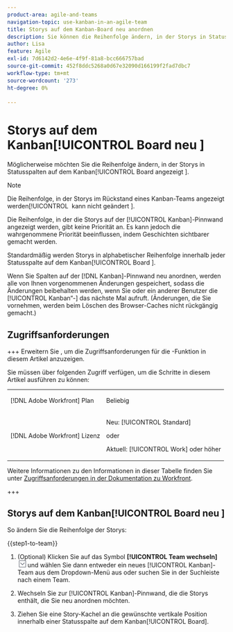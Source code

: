```yaml
---
product-area: agile-and-teams
navigation-topic: use-kanban-in-an-agile-team
title: Storys auf dem Kanban-Board neu anordnen
description: Sie können die Reihenfolge ändern, in der Storys in Statusspalten auf dem Kanban-Board angezeigt werden.
author: Lisa
feature: Agile
exl-id: 7d6142d2-4e6e-4f9f-81a8-bcc666757bad
source-git-commit: 452f8ddc5268a0d67e32090d166199f2fad7dbc7
workflow-type: tm+mt
source-wordcount: '273'
ht-degree: 0%

---
```


# Storys auf dem Kanban[!UICONTROL Board neu &#x200B;]

Möglicherweise möchten Sie die Reihenfolge ändern, in der Storys in Statusspalten auf dem Kanban[!UICONTROL Board angezeigt &#x200B;].

>[!NOTE]
>
>Die Reihenfolge, in der Storys im Rückstand eines Kanban-Teams angezeigt werden[!UICONTROL &#x200B; kann nicht geändert &#x200B;].

Die Reihenfolge, in der die Storys auf der [!UICONTROL Kanban]-Pinnwand angezeigt werden, gibt keine Priorität an. Es kann jedoch die wahrgenommene Priorität beeinflussen, indem Geschichten sichtbarer gemacht werden.

Standardmäßig werden Storys in alphabetischer Reihenfolge innerhalb jeder Statusspalte auf dem Kanban[!UICONTROL Board &#x200B;].

Wenn Sie Spalten auf der [!DNL Kanban]-Pinnwand neu anordnen, werden alle von Ihnen vorgenommenen Änderungen gespeichert, sodass die Änderungen beibehalten werden, wenn Sie oder ein anderer Benutzer die [!UICONTROL Kanban“-] das nächste Mal aufruft. (Änderungen, die Sie vornehmen, werden beim Löschen des Browser-Caches nicht rückgängig gemacht.)

## Zugriffsanforderungen

+++ Erweitern Sie , um die Zugriffsanforderungen für die -Funktion in diesem Artikel anzuzeigen.

Sie müssen über folgenden Zugriff verfügen, um die Schritte in diesem Artikel ausführen zu können:

<table style="table-layout:auto"> 
 <col> 
 </col> 
 <col> 
 </col> 
 <tbody> 
  <tr> 
   <td role="rowheader">[!DNL Adobe Workfront] Plan</td> 
   <td> <p>Beliebig</p> </td> 
  </tr> 
  <tr> 
   <td role="rowheader">[!DNL Adobe Workfront] Lizenz</td> 
   <td> <p>Neu: [!UICONTROL Standard]</p> 
   oder
   <p>Aktuell: [!UICONTROL Work] oder höher</p> </td> 
  </tr>
 </tbody> 
</table>

Weitere Informationen zu den Informationen in dieser Tabelle finden Sie unter [Zugriffsanforderungen in der Dokumentation zu Workfront](/help/quicksilver/administration-and-setup/add-users/access-levels-and-object-permissions/access-level-requirements-in-documentation.md).

+++

## Storys auf dem Kanban[!UICONTROL Board neu &#x200B;]

So ändern Sie die Reihenfolge der Storys:

{{step1-to-team}}

1. (Optional) Klicken Sie auf das Symbol **[!UICONTROL Team wechseln]** ![Symbol Team wechseln](assets/switch-team-icon.png) und wählen Sie dann entweder ein neues [!UICONTROL Kanban]-Team aus dem Dropdown-Menü aus oder suchen Sie in der Suchleiste nach einem Team.

1. Wechseln Sie zur [!UICONTROL Kanban]-Pinnwand, die die Storys enthält, die Sie neu anordnen möchten.
1. Ziehen Sie eine Story-Kachel an die gewünschte vertikale Position innerhalb einer Statusspalte auf dem Kanban[!UICONTROL Board].

